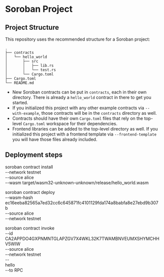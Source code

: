 # Soroban Project

## Project Structure

This repository uses the recommended structure for a Soroban project:
```text
.
├── contracts
│   └── hello_world
│       ├── src
│       │   ├── lib.rs
│       │   └── test.rs
│       └── Cargo.toml
├── Cargo.toml
└── README.md
```

- New Soroban contracts can be put in `contracts`, each in their own directory. There is already a `hello_world` contract in there to get you started.
- If you initialized this project with any other example contracts via `--with-example`, those contracts will be in the `contracts` directory as well.
- Contracts should have their own `Cargo.toml` files that rely on the top-level `Cargo.toml` workspace for their dependencies.
- Frontend libraries can be added to the top-level directory as well. If you initialized this project with a frontend template via `--frontend-template` you will have those files already included.



## Deployment steps

soroban contract install \
  --network testnet \
  --source alice \
  --wasm target/wasm32-unknown-unknown/release/hello_world.wasm

soroban contract deploy \
  --wasm-hash ec16eeba82565a7ed32cc6c645871fc4101129fda174a8babfa8e27ebd9b307b \
  --source alice \
  --network testnet

soroban contract invoke \
  --id CA2APPDO4GXPNMNTGLAPZGV7X4WKL32K7TWAMBNVEUMXSHYMCHHV5WIW \
  --source alice \
  --network testnet \
  -- \
  hello \
  --to RPC
